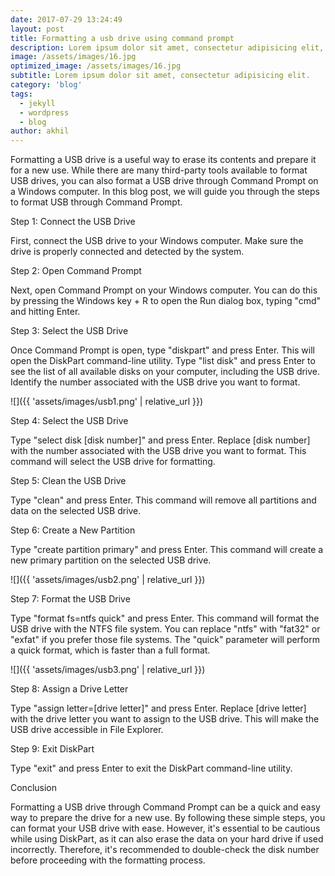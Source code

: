 ```yaml
---
date: 2017-07-29 13:24:49
layout: post
title: Formatting a usb drive using command prompt
description: Lorem ipsum dolor sit amet, consectetur adipisicing elit, sed do eiusmod tempor incididunt ut labore et dolore magna aliqua.
image: /assets/images/16.jpg
optimized_image: /assets/images/16.jpg
subtitle: Lorem ipsum dolor sit amet, consectetur adipisicing elit.
category: 'blog'
tags:
  - jekyll
  - wordpress
  - blog
author: akhil
---
```

Formatting a USB drive is a useful way to erase its contents and prepare it for a new use. While there are many third-party tools available to format USB drives, you can also format a USB drive through Command Prompt on a Windows computer. In this blog post, we will guide you through the steps to format USB through Command Prompt.

Step 1: Connect the USB Drive

First, connect the USB drive to your Windows computer. Make sure the drive is properly connected and detected by the system.

Step 2: Open Command Prompt

Next, open Command Prompt on your Windows computer. You can do this by pressing the Windows key + R to open the Run dialog box, typing "cmd" and hitting Enter.

Step 3: Select the USB Drive

Once Command Prompt is open, type "diskpart" and press Enter. This will open the DiskPart command-line utility. Type "list disk" and press Enter to see the list of all available disks on your computer, including the USB drive. Identify the number associated with the USB drive you want to format.

![]({{ 'assets/images/usb1.png' | relative_url }})

Step 4: Select the USB Drive

Type "select disk [disk number]" and press Enter. Replace [disk number] with the number associated with the USB drive you want to format. This command will select the USB drive for formatting.

Step 5: Clean the USB Drive

Type "clean" and press Enter. This command will remove all partitions and data on the selected USB drive.

Step 6: Create a New Partition

Type "create partition primary" and press Enter. This command will create a new primary partition on the selected USB drive.

![]({{ 'assets/images/usb2.png' | relative_url }})

Step 7: Format the USB Drive

Type "format fs=ntfs quick" and press Enter. This command will format the USB drive with the NTFS file system. You can replace "ntfs" with "fat32" or "exfat" if you prefer those file systems. The "quick" parameter will perform a quick format, which is faster than a full format.

![]({{ 'assets/images/usb3.png' | relative_url }})

Step 8: Assign a Drive Letter

Type "assign letter=[drive letter]" and press Enter. Replace [drive letter] with the drive letter you want to assign to the USB drive. This will make the USB drive accessible in File Explorer.

Step 9: Exit DiskPart

Type "exit" and press Enter to exit the DiskPart command-line utility.

Conclusion

Formatting a USB drive through Command Prompt can be a quick and easy way to prepare the drive for a new use. By following these simple steps, you can format your USB drive with ease. However, it's essential to be cautious while using DiskPart, as it can also erase the data on your hard drive if used incorrectly. Therefore, it's recommended to double-check the disk number before proceeding with the formatting process.
